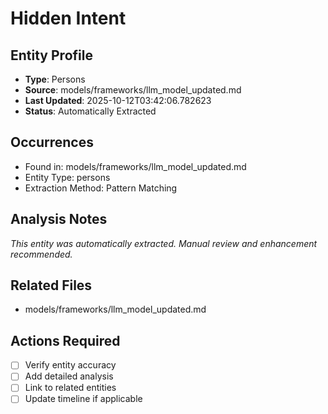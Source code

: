 # Hidden Intent

## Entity Profile
- **Type**: Persons
- **Source**: models/frameworks/llm_model_updated.md
- **Last Updated**: 2025-10-12T03:42:06.782623
- **Status**: Automatically Extracted

## Occurrences
- Found in: models/frameworks/llm_model_updated.md
- Entity Type: persons
- Extraction Method: Pattern Matching

## Analysis Notes
*This entity was automatically extracted. Manual review and enhancement recommended.*

## Related Files
- models/frameworks/llm_model_updated.md

## Actions Required
- [ ] Verify entity accuracy
- [ ] Add detailed analysis
- [ ] Link to related entities
- [ ] Update timeline if applicable
